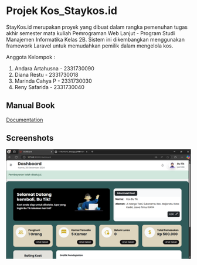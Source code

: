 # Projek Kos_Staykos.id
StayKos.id merupakan proyek yang dibuat dalam rangka pemenuhan tugas akhir semester mata kuliah Pemrograman Web Lanjut - Program Studi Manajemen Informatika Kelas 2B. Sistem ini dikembangkan menggunakan framework Laravel untuk memudahkan pemilik dalam mengelola kos.

Anggota Kelompok :

1.	Andara Artahusna - 2331730090 
2.	Diana Restu - 2331730018 
3.	Marinda Cahya P - 2331730030 
4.	Reny Safarida - 2331730040


## Manual Book

[Documentation](https://linkmanualbook)

## Screenshots

![App Screenshot](Snipaste_2024-12-26_19-24-11.png)




